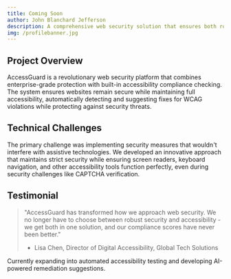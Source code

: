 ```yaml
---
title: Coming Soon
author: John Blanchard Jefferson
description: A comprehensive web security solution that ensures both robust protection and WCAG 2.1 Level AAA compliance for enterprise websites
img: /profilebanner.jpg
---
```


## Project Overview

AccessGuard is a revolutionary web security platform that combines enterprise-grade protection with built-in accessibility compliance checking. The system ensures websites remain secure while maintaining full accessibility, automatically detecting and suggesting fixes for WCAG violations while protecting against security threats.

## Technical Challenges

The primary challenge was implementing security measures that wouldn't interfere with assistive technologies. We developed an innovative approach that maintains strict security while ensuring screen readers, keyboard navigation, and other accessibility tools function perfectly, even during security challenges like CAPTCHA verification.

## Testimonial

> "AccessGuard has transformed how we approach web security. We no longer have to choose between robust security and accessibility - we get both in one solution, and our compliance scores have never been better."
>
> - Lisa Chen, Director of Digital Accessibility, Global Tech Solutions

Currently expanding into automated accessibility testing and developing AI-powered remediation suggestions.
